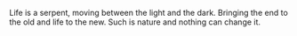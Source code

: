 Life is a serpent, moving between the light and the dark. Bringing the end to the old and life to the new. Such is nature and nothing can change it.
